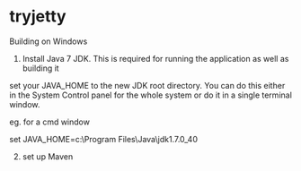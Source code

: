 tryjetty
========



Building on Windows

1) Install Java 7 JDK.  This is required for running the application as well as building it

set your JAVA_HOME to the new JDK root directory.  You can do this either in the System Control panel for the whole system
or do it in a single terminal window. 

eg. for a cmd window

set JAVA_HOME=c:\Program Files\Java\jdk1.7.0_40

2) set up Maven

